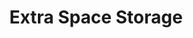 ---
title: "Extra Space Storage"
url: /rochester/extra-space-storage-jefferson-road/
shop: storage rental
---